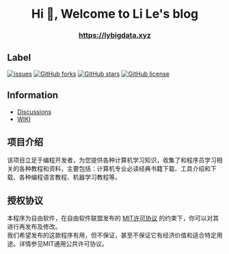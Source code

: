 <h1 align="center">Hi 👋, Welcome to Li Le's blog</h1>

<h3 align="center"><a href='https://lybigdata.xyz'>https://lybigdata.xyz</a></h3>

## Label

[![issues](https://img.shields.io/github/issues/lileblog/lileblog.github.io)](https://github.com/lileblog/lileblog.github.io/issues)
[![GitHub forks](https://img.shields.io/github/forks/lileblog/lileblog.github.io)](https://github.com/lileblog/lileblog.github.io)
[![GitHub stars](https://img.shields.io/github/stars/lileblog/lileblog.github.io)](https://github.com/lileblog/lileblog.github.io)
[![GitHub license](https://img.shields.io/github/license/lileblog/lileblog.github.io)](https://github.com/lileblog/lileblog.github.io/blob/main/LICENSE)

## Information

- [Discussions](https://github.com/lileblog/lileblog.github.io/discussions)
- [WIKI](https://github.com/lileblog/lileblog.github.io/wiki)

## 项目介绍

该项目立足于编程开发者，为您提供各种计算机学习知识，收集了和程序员学习相关的各种教程和资料，主要包括：计算机专业必读经典书籍下载、工具介绍和下载、各种编程语言教程、机器学习教程等。

## 授权协议

本程序为自由软件，在自由软件联盟发布的 [MIT许可协议](https://mit-license.org) 的约束下，你可以对其进行再发布及修改。  
我们希望发布的这款程序有用，但不保证，甚至不保证它有经济价值和适合特定用途。详情参见MIT通用公共许可协议。